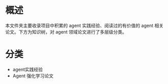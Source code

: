 # 概述
本文件夹主要收录项目中积累的 agent 实践经验、阅读过的有价值的 agent 相关论文。下方为知识树，对 agent 领域论文进行了多层级分类。
# 分类
- agent实践经验
- Agent 强化学习论文
